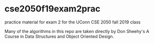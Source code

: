 # cse2050f19exam2prac
practice material for exam 2 for the UConn CSE 2050 fall 2019 class

Many of the algorithms in this repo are taken directly by Don Sheehy's A Course in Data Structures and Object Oriented Design.
